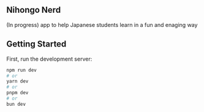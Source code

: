 ## Nihongo Nerd
(In progress) app to help Japanese students learn in a fun and enaging way

## Getting Started

First, run the development server:

```bash
npm run dev
# or
yarn dev
# or
pnpm dev
# or
bun dev
```
